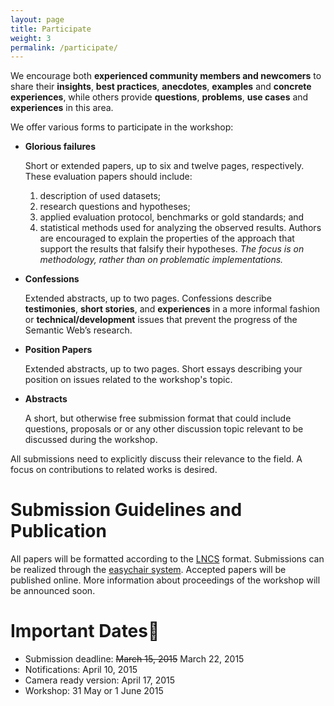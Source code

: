```yaml
---
layout: page
title: Participate
weight: 3
permalink: /participate/
---
```

We encourage both **experienced community members and newcomers** to share their **insights**, **best practices**, **anecdotes**, **examples** and **concrete experiences**, while others provide **questions**, **problems**, **use cases** and **experiences** in this area.

We offer various forms to participate in the workshop:

- **Glorious failures**

  Short or extended papers, up to six and twelve pages, respectively. These evaluation papers should include:
  1. description of used datasets;
  2. research questions and hypotheses;
  3. applied evaluation protocol, benchmarks or gold standards; and
  4. statistical methods used for analyzing the observed results.
  Authors are encouraged to explain the properties of the approach that support the results that falsify their hypotheses.
  *The focus is on methodology, rather than on problematic implementations.*

- **Confessions**

  Extended abstracts, up to two pages. Confessions describe **testimonies**, **short stories**, and **experiences** in a more informal fashion or **technical/development** issues that prevent the progress of the Semantic Web’s research.

- **Position Papers**

  Extended abstracts, up to two pages.
  Short essays describing your position on issues related to the workshop's topic.

- **Abstracts**

  A short, but otherwise free submission format that could include questions, proposals or or any other discussion topic relevant to be discussed during the workshop.

All submissions need to explicitly discuss their relevance to the field. A focus on contributions to related works is desired.

Submission Guidelines and Publication
=================================
All papers will be formatted according to the [LNCS](http://www.springer.com/computer/lncs?SGWID=0-164-0-0-0) format. Submissions can be realized through the [easychair system](https://easychair.org/conferences/?conf=noise15). Accepted papers will be published online. More information about proceedings of the workshop will be announced soon.

Important Dates
===============

- Submission deadline: <del>March 15, 2015</del> March 22, 2015
- Notifications: April 10, 2015
- Camera ready version: April 17, 2015
- Workshop: 31 May or 1 June 2015
